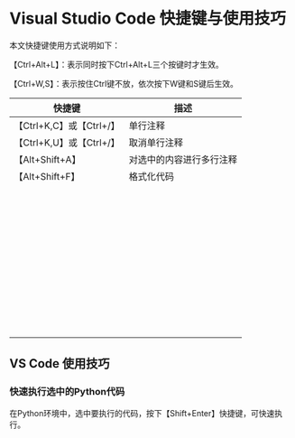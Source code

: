 # Visual Studio Code 快捷键与使用技巧

本文快捷键使用方式说明如下：

【Ctrl+Alt+L】：表示同时按下Ctrl+Alt+L三个按键时才生效。

【Ctrl+W,S】：表示按住Ctrl键不放，依次按下W键和S键后生效。

| 快捷键                   | 描述                     |
| ------------------------ | ------------------------ |
| 【Ctrl+K,C】或【Ctrl+/】 | 单行注释                 |
| 【Ctrl+K,U】或【Ctrl+/】 | 取消单行注释             |
| 【Alt+Shift+A】          | 对选中的内容进行多行注释 |
| 【Alt+Shift+F】          | 格式化代码               |
|                          |                          |
|                          |                          |
|                          |                          |
|                          |                          |
|                          |                          |
|                          |                          |
|                          |                          |
|                          |                          |
|                          |                          |
|                          |                          |
|                          |                          |
|                          |                          |
|                          |                          |
|                          |                          |
|                          |                          |
|                          |                          |
|                          |                          |
|                          |                          |
|                          |                          |
|                          |                          |
|                          |                          |
|                          |                          |
|                          |                          |
|                          |                          |
|                          |                          |
|                          |                          |
|                          |                          |
|                          |                          |
|                          |                          |
|                          |                          |
|                          |                          |
|                          |                          |
|                          |                          |
|                          |                          |
|                          |                          |
|                          |                          |
|                          |                          |
|                          |                          |
|                          |                          |
|                          |                          |
|                          |                          |
|                          |                          |
|                          |                          |
|                          |                          |
|                          |                          |

 

## VS Code 使用技巧

### 快速执行选中的Python代码

在Python环境中，选中要执行的代码，按下【Shift+Enter】快捷键，可快速执行。